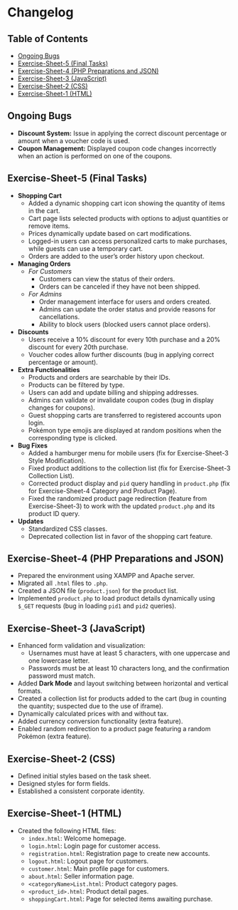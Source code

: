 # Changelog

## Table of Contents
- [Ongoing Bugs](#ongoing-bugs)
- [Exercise-Sheet-5 (Final Tasks)](#exercise-sheet-5-final-tasks)
- [Exercise-Sheet-4 (PHP Preparations and JSON)](#exercise-sheet-4-php-preparations-and-json)
- [Exercise-Sheet-3 (JavaScript)](#exercise-sheet-3-javascript)
- [Exercise-Sheet-2 (CSS)](#exercise-sheet-2-css)
- [Exercise-Sheet-1 (HTML)](#exercise-sheet-1-html)


## Ongoing Bugs
- **Discount System:** Issue in applying the correct discount percentage or amount when a voucher code is used.
- **Coupon Management:** Displayed coupon code changes incorrectly when an action is performed on one of the coupons.


## Exercise-Sheet-5 (Final Tasks)
- **Shopping Cart**
    - Added a dynamic shopping cart icon showing the quantity of items in the cart.
    - Cart page lists selected products with options to adjust quantities or remove items.
    - Prices dynamically update based on cart modifications.
    - Logged-in users can access personalized carts to make purchases, while guests can use a temporary cart.
    - Orders are added to the user’s order history upon checkout.
- **Managing Orders**
    - *For Customers*
        - Customers can view the status of their orders.
        - Orders can be canceled if they have not been shipped.
    - *For Admins*
        - Order management interface for users and orders created.
        - Admins can update the order status and provide reasons for cancellations.
        - Ability to block users (blocked users cannot place orders).
- **Discounts**
    - Users receive a 10% discount for every 10th purchase and a 20% discount for every 20th purchase.
    - Voucher codes allow further discounts (bug in applying correct percentage or amount).
- **Extra Functionalities**
    - Products and orders are searchable by their IDs.
    - Products can be filtered by type.
    - Users can add and update billing and shipping addresses.
    - Admins can validate or invalidate coupon codes (bug in display changes for coupons).
    - Guest shopping carts are transferred to registered accounts upon login.
    - Pokémon type emojis are displayed at random positions when the corresponding type is clicked.
- **Bug Fixes**
    - Added a hamburger menu for mobile users (fix for Exercise-Sheet-3 Style Modification).
    - Fixed product additions to the collection list (fix for Exercise-Sheet-3 Collection List).
    - Corrected product display and `pid` query handling in `product.php` (fix for Exercise-Sheet-4 Category and Product Page).
    - Fixed the randomized product page redirection (feature from Exercise-Sheet-3) to work with the updated `product.php` and its product ID query.
- **Updates**
    - Standardized CSS classes.
    - Deprecated collection list in favor of the shopping cart feature.


## Exercise-Sheet-4 (PHP Preparations and JSON)
- Prepared the environment using XAMPP and Apache server.
- Migrated all `.html` files to `.php`.
- Created a JSON file (`product.json`) for the product list.
- Implemented `product.php` to load product details dynamically using `$_GET` requests (bug in loading `pid1` and `pid2` queries).


## Exercise-Sheet-3 (JavaScript)
- Enhanced form validation and visualization:
    - Usernames must have at least 5 characters, with one uppercase and one lowercase letter.
    - Passwords must be at least 10 characters long, and the confirmation password must match.
- Added **Dark Mode** and layout switching between horizontal and vertical formats.
- Created a collection list for products added to the cart (bug in counting the quantity; suspected due to the use of iframe).
- Dynamically calculated prices with and without tax.
- Added currency conversion functionality (extra feature).
- Enabled random redirection to a product page featuring a random Pokémon (extra feature).


## Exercise-Sheet-2 (CSS)
- Defined initial styles based on the task sheet.
- Designed styles for form fields.
- Established a consistent corporate identity.


## Exercise-Sheet-1 (HTML)
- Created the following HTML files:
    - `index.html`: Welcome homepage.
    - `login.html`: Login page for customer access.
    - `registration.html`: Registration page to create new accounts.
    - `logout.html`: Logout page for customers.
    - `customer.html`: Main profile page for customers.
    - `about.html`: Seller information page.
    - `<categoryName>List.html`: Product category pages.
    - `<product_id>.html`: Product detail pages.
    - `shoppingCart.html`: Page for selected items awaiting purchase.
